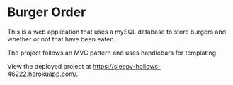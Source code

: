 # Burger Order

This is a web application that uses a mySQL database to store burgers and whether or not that have been eaten.

The project follows an MVC pattern and uses handlebars for templating.

View the deployed project at https://sleepy-hollows-46222.herokuapp.com/.